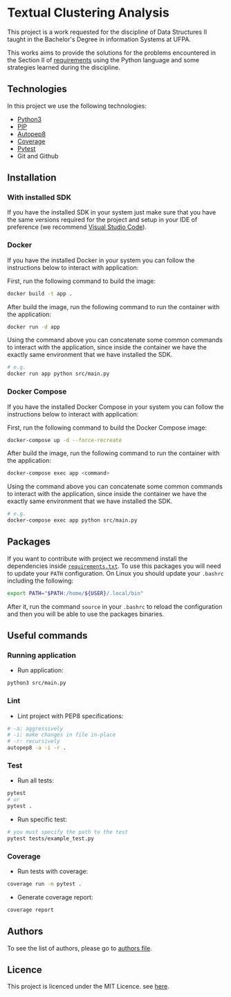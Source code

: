 # Textual Clustering Analysis

This project is a work requested for the discipline of Data Structures II taught in the Bachelor's Degree in information Systems at UFPA.

This works aims to provide the solutions for the problems encountered in the Section II of [requirements](src/assets/requirements.pdf) using the Python language and some strategies learned during the discipline.

## Technologies

In this project we use the following technologies:

- [Python3](https://www.python.org/)
- [PIP](https://pypi.org/project/pip/)
- [Autopep8](https://pypi.org/project/autopep8/)
- [Coverage](https://pypi.org/project/coverage/)
- [Pytest](https://pypi.org/project/pytest/)
- Git and Github

## Installation

### With installed SDK

If you have the installed SDK in your system just make sure that you have the same versions required for the project and setup in your IDE of preference (we recommend [Visual Studio Code](https://code.visualstudio.com/)).

### Docker

If you have the installed Docker in your system you can follow the instructions below to interact with application:

First, run the following command to build the image:

```bash
docker build -t app .
```

After build the image, run the following command to run the container with the application:

```bash
docker run -d app
```

Using the command above you can concatenate some common commands to interact with the application, since inside the container we have the exactly same environment that we have installed the SDK.

```bash
# e.g.
docker run app python src/main.py
```

### Docker Compose

If you have the installed Docker Compose in your system you can follow the instructions below to interact with application:

First, run the following command to build the Docker Compose image:

```bash
docker-compose up -d --force-recreate
```

After build the image, run the following command to run the container with the application:

```bash
docker-compose exec app <command>
```

Using the command above you can concatenate some common commands to interact with the application, since inside the container we have the exactly same environment that we have installed the SDK.

```bash
# e.g.
docker-compose exec app python src/main.py
```

## Packages

If you want to contribute with project we recommend install the dependencies inside [`requirements.txt`](requirements.txt). To use this packages you will need to update your `PATH` configuration. On Linux you should update your `.bashrc` including the following:

```bash
export PATH="$PATH:/home/${USER}/.local/bin"
```

After it, run the command `source` in your `.bashrc` to reload the configuration and then you will be able to use the packages binaries.

## Useful commands

### Running application

- Run application:

```bash
python3 src/main.py
```

### Lint

- Lint project with PEP8 specifications:

```bash
# -a: aggressively
# -i: make changes in file in-place
# -r: recursively
autopep8 -a -i -r .
```

### Test

- Run all tests:

```bash
pytest
# or
pytest .
```

- Run specific test:

```bash
# you must specify the path to the test
pytest tests/example_test.py
```

### Coverage

- Run tests with coverage:

```bash
coverage run -m pytest .
```

- Generate coverage report:

```bash
coverage report
```

## Authors

To see the list of authors, please go to [authors file](AUTHORS.md).

## Licence

This project is licenced under the MIT Licence. see [here](LICENSE.md).
